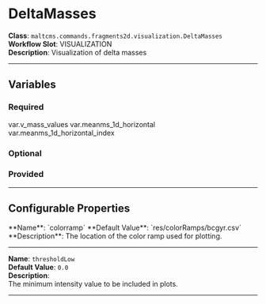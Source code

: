<h1>DeltaMasses</h1>

**Class**: `maltcms.commands.fragments2d.visualization.DeltaMasses`  
**Workflow Slot**: VISUALIZATION  
**Description**: Visualization of delta masses  

---

<h2>Variables</h2>
<h3>Required</h3>
	var.v_mass_values
	var.meanms_1d_horizontal
	var.meanms_1d_horizontal_index

<h3>Optional</h3>

<h3>Provided</h3>


---

<h2>Configurable Properties</h2>
**Name**: `colorramp`  
**Default Value**: `res/colorRamps/bcgyr.csv`  
**Description**:  
The location of the color ramp used for plotting.  

---

**Name**: `thresholdLow`  
**Default Value**: `0.0`  
**Description**:  
The minimum intensity value to be included in plots.  

---


